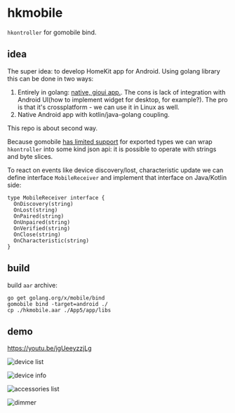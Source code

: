 # hkmobile

`hkontroller` for gomobile bind.

## idea

The super idea: to develop HomeKit app for Android.
Using golang library this can be done in two ways:

  1. Entirely in golang: [native, gioui app.](https://github.com/hkontrol/hkapp). The cons is lack of integration with Android UI(how to implement widget for desktop, for example?). The pro is that it's crossplatform - we can use it in Linux as well.
  2. Native Android app with kotlin/java-golang coupling.

This repo is about second way.

Because gomobile [has limited support](https://pkg.go.dev/golang.org/x/mobile/cmd/gobind#hdr-Type_restrictions) for exported types we can wrap `hkontroller` into some kind json api: it is possible to operate with strings and byte slices.

To react on events like device discovery/lost, characteristic update we can define interface `MobileReceiver` and implement that interface on Java/Kotlin side:

```text
type MobileReceiver interface {
  OnDiscovery(string)
  OnLost(string)
  OnPaired(string)
  OnUnpaired(string)
  OnVerified(string)
  OnClose(string)
  OnCharacteristic(string)
}
```

## build

build `aar` archive:

```text
go get golang.org/x/mobile/bind
gomobile bind -target=android ./
cp ./hkmobile.aar ./App5/app/libs
```

## demo

https://youtu.be/jgUeeyzzjLg

![device list](./screenshots/01.png)

![device info](./screenshots/02.png)

![accessories list](./screenshots/03.png)

![dimmer](./screenshots/04.png)

